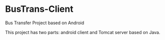 # BusTrans-Client
Bus Transfer Project based on Android

This project has two parts: android client and Tomcat server based on Java.


